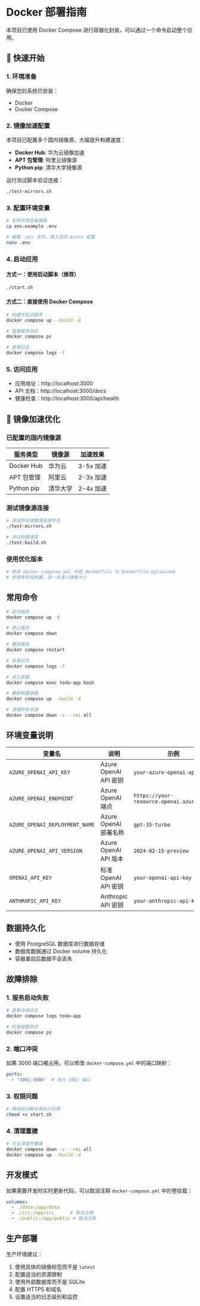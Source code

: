 # Docker 部署指南

本项目已使用 Docker Compose 进行容器化封装，可以通过一个命令启动整个应用。

## 🚀 快速开始

### 1. 环境准备

确保您的系统已安装：
- Docker
- Docker Compose

### 2. 镜像加速配置

本项目已配置多个国内镜像源，大幅提升构建速度：

- **Docker Hub**: 华为云镜像加速
- **APT 包管理**: 阿里云镜像源
- **Python pip**: 清华大学镜像源

运行测试脚本验证连接：
```bash
./test-mirrors.sh
```

### 3. 配置环境变量

```bash
# 复制环境变量模板
cp env.example .env

# 编辑 .env 文件，填入您的 Azure 配置
nano .env
```

### 4. 启动应用

#### 方式一：使用启动脚本（推荐）
```bash
./start.sh
```

#### 方式二：直接使用 Docker Compose
```bash
# 构建并启动服务
docker compose up --build -d

# 查看服务状态
docker compose ps

# 查看日志
docker compose logs -f
```

### 5. 访问应用

- 应用地址：http://localhost:3000
- API 文档：http://localhost:3000/docs
- 健康检查：http://localhost:3000/api/health

## 🚀 镜像加速优化

### 已配置的国内镜像源

| 服务类型 | 镜像源 | 加速效果 |
|---------|--------|----------|
| Docker Hub | 华为云 | 3-5x 加速 |
| APT 包管理 | 阿里云 | 2-3x 加速 |
| Python pip | 清华大学 | 2-4x 加速 |

### 测试镜像源连接
```bash
# 测试所有镜像源连接状态
./test-mirrors.sh

# 测试构建速度
./test-build.sh
```

### 使用优化版本
```bash
# 修改 docker-compose.yml 中的 dockerfile 为 Dockerfile.optimized
# 使用多阶段构建，进一步减小镜像大小
```

## 常用命令

```bash
# 启动服务
docker compose up -d

# 停止服务
docker compose down

# 重启服务
docker compose restart

# 查看日志
docker compose logs -f

# 进入容器
docker compose exec todo-app bash

# 重新构建镜像
docker compose up --build -d

# 清理所有资源
docker compose down -v --rmi all
```

## 环境变量说明

| 变量名 | 说明 | 示例 |
|--------|------|------|
| `AZURE_OPENAI_API_KEY` | Azure OpenAI API 密钥 | `your-azure-openai-api-key` |
| `AZURE_OPENAI_ENDPOINT` | Azure OpenAI 端点 | `https://your-resource.openai.azure.com/` |
| `AZURE_OPENAI_DEPLOYMENT_NAME` | Azure OpenAI 部署名称 | `gpt-35-turbo` |
| `AZURE_OPENAI_API_VERSION` | Azure OpenAI API 版本 | `2024-02-15-preview` |
| `OPENAI_API_KEY` | 标准 OpenAI API 密钥 | `your-openai-api-key` |
| `ANTHROPIC_API_KEY` | Anthropic API 密钥 | `your-anthropic-api-key` |

## 数据持久化

- 使用 PostgreSQL 数据库进行数据存储
- 数据库数据通过 Docker volume 持久化
- 容器重启后数据不会丢失

## 故障排除

### 1. 服务启动失败
```bash
# 查看详细日志
docker compose logs todo-app

# 检查容器状态
docker compose ps
```

### 2. 端口冲突
如果 3000 端口被占用，可以修改 `docker-compose.yml` 中的端口映射：
```yaml
ports:
  - "3001:3000"  # 改为 3001 端口
```

### 3. 权限问题
```bash
# 确保启动脚本有执行权限
chmod +x start.sh
```

### 4. 清理重建
```bash
# 完全清理并重建
docker compose down -v --rmi all
docker compose up --build -d
```

## 开发模式

如果需要开发时实时更新代码，可以取消注释 `docker-compose.yml` 中的卷挂载：

```yaml
volumes:
  - ./data:/app/data
  - ./src:/app/src      # 取消注释
  - ./public:/app/public # 取消注释
```

## 生产部署

生产环境建议：
1. 使用具体的镜像标签而不是 `latest`
2. 配置适当的资源限制
3. 使用外部数据库而不是 SQLite
4. 配置 HTTPS 和域名
5. 设置适当的日志级别和监控
